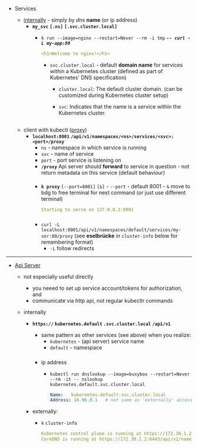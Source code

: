 
-  Services

    - [internally](../network/dns.md) - simply by *dns* **name** (or ip address)
        - **`my_svc`** **`[.ns]`** **`[.svc.cluster.local]`**
            - `k run --image=nginx --restart=Never --rm -i tmp` ***`-- curl -L my-app:80`***
                ```yaml
                <h1>Welcome to nginx!</h1>
                ```

                - `svc.cluster.local` -  default **domain name** for services within a Kubernetes cluster
            (defined as part of Kubernetes' DNS specification)  

                    - `cluster.local`: The default cluster domain. (can be customized during Kubernetes cluster setup) 

                    - `svc`: Indicates that the name is a service within the Kubernetes cluster.


    ##
    - client with kubectl ([proxy](../network/service/cluster_ip.md))
        - **`localhost:8001`** **`/api/v1/namespaces/<ns>/services/<svc>:<port>/proxy`**
            - `ns` - namespace in which service is running
            - `svc` - name of service
            - `port` - port service is listening on
            - **`/proxy`** Api server should **forward** to service in question - not return metadata on this service (default behaviour) 
            ####
            - **`k proxy`** `[--port=8001]` `[&]` 
                    - `--port` - default 8001
                    - `&` move to bdg to free terminal for next command (or just use different terminal)

                ```yaml
                Starting to serve on 127.0.0.1:8001
                ```
            ###
            - `curl -L` `localhost:8001/api/v1/namespaces/default/services/my-ser:80/proxy`
            (see **eselbrücke** in `cluster-info` below for remembering format)
                - `-L` follow redirects          


---
- [Api Server](../security/authentication/service_account/pod.md) 

    - not especially useful directly 
        - you neeed to set up service account/tokens for authorization, and
        - communicate via http api, not regular kubectlr commands



    -  internally
        - **`https://` `kubernetes.default` `.svc.cluster.local` `/api/v1`**

            - same pattern as other services (see above) when you realize:
                - `kubernetes` - (api server) service name
                - `default` - namespace

            ###
            - ip address
                - `kubectl run dnslookup --image=busybox --restart=Never --rm -it -- nslookup kubernetes.default.svc.cluster.local`

                    ```yaml
                    Name:   kubernetes.default.svc.cluster.local
                    Address: 10.96.0.1   # not same as 'externally' accessible (via cluster-info) - below)
                    ```
        - externally:
            - `k` `cluster-info`
                ```yaml
                Kubernetes control plane is running at https://172.30.1.2:6443
                CoreDNS is running at https://172.30.1.2:6443/api/v1/namespaces/kube-system/services/kube-dns:dns/proxy # <-- ** eselbrücke - helpful for remembering format for internal service access
                ```


      
